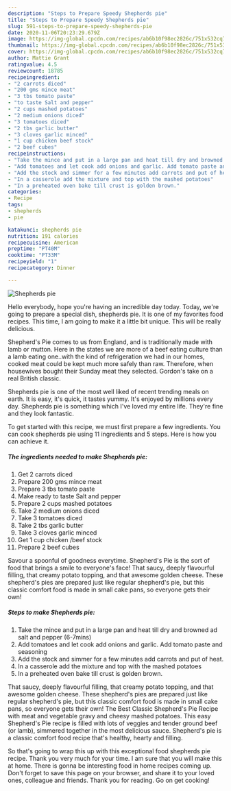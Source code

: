 ```yaml
---
description: "Steps to Prepare Speedy Shepherds pie"
title: "Steps to Prepare Speedy Shepherds pie"
slug: 591-steps-to-prepare-speedy-shepherds-pie
date: 2020-11-06T20:23:29.679Z
image: https://img-global.cpcdn.com/recipes/ab6b10f98ec2826c/751x532cq70/shepherds-pie-recipe-main-photo.jpg
thumbnail: https://img-global.cpcdn.com/recipes/ab6b10f98ec2826c/751x532cq70/shepherds-pie-recipe-main-photo.jpg
cover: https://img-global.cpcdn.com/recipes/ab6b10f98ec2826c/751x532cq70/shepherds-pie-recipe-main-photo.jpg
author: Mattie Grant
ratingvalue: 4.5
reviewcount: 18785
recipeingredient:
- "2 carrots diced"
- "200 gms mince meat"
- "3 tbs tomato paste"
- "to taste Salt and pepper"
- "2 cups mashed potatoes"
- "2 medium onions diced"
- "3 tomatoes diced"
- "2 tbs garlic butter"
- "3 cloves garlic minced"
- "1 cup chicken beef stock"
- "2 beef cubes"
recipeinstructions:
- "Take the mince and put in a large pan and heat till dry and browned ad salt and pepper (6-7mins)"
- "Add tomatoes and let cook add onions and garlic. Add tomato paste and seasoning"
- "Add the stock and simmer for a few minutes add carrots and put of heat."
- "In a casserole add the mixture and top with the mashed potatoes"
- "In a preheated oven bake till crust is golden brown."
categories:
- Recipe
tags:
- shepherds
- pie

katakunci: shepherds pie 
nutrition: 191 calories
recipecuisine: American
preptime: "PT40M"
cooktime: "PT33M"
recipeyield: "1"
recipecategory: Dinner

---
```



![Shepherds pie](https://img-global.cpcdn.com/recipes/ab6b10f98ec2826c/751x532cq70/shepherds-pie-recipe-main-photo.jpg)

Hello everybody, hope you're having an incredible day today. Today, we're going to prepare a special dish, shepherds pie. It is one of my favorites food recipes. This time, I am going to make it a little bit unique. This will be really delicious.

Shepherd&#39;s Pie comes to us from England, and is traditionally made with lamb or mutton. Here in the states we are more of a beef eating culture than a lamb eating one..with the kind of refrigeration we had in our homes, cooked meat could be kept much more safely than raw. Therefore, when housewives bought their Sunday meat they selected. Gordon&#39;s take on a real British classic.

Shepherds pie is one of the most well liked of recent trending meals on earth. It is easy, it's quick, it tastes yummy. It's enjoyed by millions every day. Shepherds pie is something which I've loved my entire life. They're fine and they look fantastic.


To get started with this recipe, we must first prepare a few ingredients. You can cook shepherds pie using 11 ingredients and 5 steps. Here is how you can achieve it.

<!--inarticleads1-->

##### The ingredients needed to make Shepherds pie:

1. Get 2 carrots diced
1. Prepare 200 gms mince meat
1. Prepare 3 tbs tomato paste
1. Make ready to taste Salt and pepper
1. Prepare 2 cups mashed potatoes
1. Take 2 medium onions diced
1. Take 3 tomatoes diced
1. Take 2 tbs garlic butter
1. Take 3 cloves garlic minced
1. Get 1 cup chicken /beef stock
1. Prepare 2 beef cubes


Savour a spoonful of goodness everytime. Shepherd&#39;s Pie is the sort of food that brings a smile to everyone&#39;s face! That saucy, deeply flavourful filling, that creamy potato topping, and that awesome golden cheese. These shepherd&#39;s pies are prepared just like regular shepherd&#39;s pie, but this classic comfort food is made in small cake pans, so everyone gets their own! 

<!--inarticleads2-->

##### Steps to make Shepherds pie:

1. Take the mince and put in a large pan and heat till dry and browned ad salt and pepper (6-7mins)
1. Add tomatoes and let cook add onions and garlic. Add tomato paste and seasoning
1. Add the stock and simmer for a few minutes add carrots and put of heat.
1. In a casserole add the mixture and top with the mashed potatoes
1. In a preheated oven bake till crust is golden brown.


That saucy, deeply flavourful filling, that creamy potato topping, and that awesome golden cheese. These shepherd&#39;s pies are prepared just like regular shepherd&#39;s pie, but this classic comfort food is made in small cake pans, so everyone gets their own! The Best Classic Shepherd&#39;s Pie Recipe with meat and vegetable gravy and cheesy mashed potatoes. This easy Shepherd&#39;s Pie recipe is filled with lots of veggies and tender ground beef (or lamb), simmered together in the most delicious sauce. Shepherd&#39;s pie is a classic comfort food recipe that&#39;s healthy, hearty and filling. 

So that's going to wrap this up with this exceptional food shepherds pie recipe. Thank you very much for your time. I am sure that you will make this at home. There is gonna be interesting food in home recipes coming up. Don't forget to save this page on your browser, and share it to your loved ones, colleague and friends. Thank you for reading. Go on get cooking!
